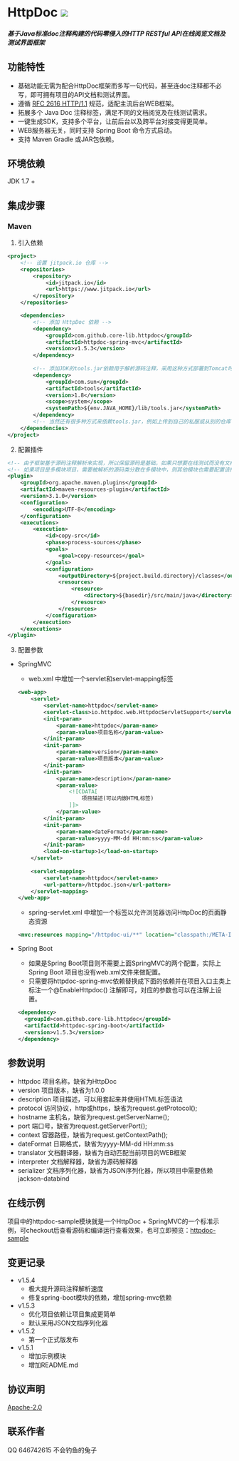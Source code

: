 # **HttpDoc** [![](https://www.jitpack.io/v/core-lib/httpdoc.svg)](https://www.jitpack.io/#core-lib/httpdoc)
##### 基于Java标准doc注释构建的代码零侵入的HTTP RESTful API在线阅览文档及测试界面框架

## **功能特性**
* 基础功能无需为配合HttpDoc框架而多写一句代码，甚至连doc注释都不必写，即可拥有项目的API文档和测试界面。
* 遵循 [RFC 2616 HTTP/1.1](https://tools.ietf.org/html/rfc2616) 规范，适配主流后台WEB框架。
* 拓展多个 Java Doc 注释标签，满足不同的文档阅览及在线测试需求。
* 一键生成SDK，支持多个平台，让前后台以及跨平台对接变得更简单。
* WEB服务器无关，同时支持 Spring Boot 命令方式启动。
* 支持 Maven Gradle 或JAR包依赖。

## **环境依赖**
JDK 1.7 +

## **集成步骤**
### Maven
1. 引入依赖
```xml
<project>
    <!-- 设置 jitpack.io 仓库 -->
    <repositories>
        <repository>
            <id>jitpack.io</id>
            <url>https://www.jitpack.io</url>
        </repository>
    </repositories>

    <dependencies>
        <!-- 添加 HttpDoc 依赖 -->
        <dependency>
            <groupId>com.github.core-lib.httpdoc</groupId>
            <artifactId>httpdoc-spring-mvc</artifactId>
            <version>v1.5.3</version>
        </dependency>
        
        <!-- 添加JDK的tools.jar依赖用于解析源码注释，采用这种方式部署到Tomcat时需要往Tomcat的lib目录增加该tools.jar -->
        <dependency>
            <groupId>com.sun</groupId>
            <artifactId>tools</artifactId>
            <version>1.8</version>
            <scope>system</scope>
            <systemPath>${env.JAVA_HOME}/lib/tools.jar</systemPath>
        </dependency>
        <!-- 当然还有很多种方式来依赖tools.jar，例如上传到自己的私服或从别的仓库中依赖进来 -->
    </dependencies>
</project>
```

2. 配置插件
```xml
<!-- 由于框架基于源码注释解析来实现，所以保留源码是基础，如果只想要在线测试而没有文档阅览的需求，可不必添加该插件。-->
<!-- 如果项目是多模块项目，需要被解析的源码类分散在多模块中，则其他模块也需要配置该插件，或在父项目的pom.xml中配置该插件。-->
<plugin>
    <groupId>org.apache.maven.plugins</groupId>
    <artifactId>maven-resources-plugin</artifactId>
    <version>3.1.0</version>
    <configuration>
        <encoding>UTF-8</encoding>
    </configuration>
    <executions>
        <execution>
            <id>copy-src</id>
            <phase>process-sources</phase>
            <goals>
                <goal>copy-resources</goal>
            </goals>
            <configuration>
                <outputDirectory>${project.build.directory}/classes</outputDirectory>
                <resources>
                    <resource>
                        <directory>${basedir}/src/main/java</directory>
                    </resource>
                </resources>
            </configuration>
        </execution>
    </executions>
</plugin>
```

3. 配置参数
* SpringMVC
    * web.xml 中增加一个servlet和servlet-mapping标签
    ```xml
    <web-app>
        <servlet>
            <servlet-name>httpdoc</servlet-name>
            <servlet-class>io.httpdoc.web.HttpdocServletSupport</servlet-class>
            <init-param>
                <param-name>httpdoc</param-name>
                <param-value>项目名称</param-value>
            </init-param>
            <init-param>
                <param-name>version</param-name>
                <param-value>项目版本</param-value>
            </init-param>
            <init-param>
                <param-name>description</param-name>
                <param-value>
                    <![CDATA[
                        项目描述(可以内嵌HTML标签)
                    ]]>
                </param-value>
            </init-param>
            <init-param>
                <param-name>dateFormat</param-name>
                <param-value>yyyy-MM-dd HH:mm:ss</param-value>
            </init-param>
            <load-on-startup>1</load-on-startup>
        </servlet>
        
        <servlet-mapping>
            <servlet-name>httpdoc</servlet-name>
            <url-pattern>/httpdoc.json</url-pattern>
        </servlet-mapping>
    </web-app>
    ```
    * spring-servlet.xml 中增加一个标签以允许浏览器访问HttpDoc的页面静态资源
    ```xml
    <mvc:resources mapping="/httpdoc-ui/**" location="classpath:/META-INF/resources/httpdoc-ui/"/>
    ```
        
* Spring Boot
    * 如果是Spring Boot项目则不需要上面SpringMVC的两个配置，实际上 Spring Boot 项目也没有web.xml文件来做配置。
    * 只需要将httpdoc-spring-mvc依赖替换成下面的依赖并在项目入口主类上标注一个@EnableHttpdoc() 注解即可，对应的参数也可以在注解上设置。
    ```xml
    <dependency>
      <groupId>com.github.core-lib.httpdoc</groupId>
      <artifactId>httpdoc-spring-boot</artifactId>
      <version>v1.5.3</version>
    </dependency>
    ```
    
## 参数说明
* httpdoc       项目名称，缺省为HttpDoc
* version       项目版本，缺省为1.0.0
* description   项目描述，可以用<![CDATA[]]>套起来并使用HTML标签语法
* protocol      访问协议，http或https，缺省为request.getProtocol();
* hostname      主机名，缺省为request.getServerName();
* port          端口号，缺省为request.getServerPort();
* context       容器路径，缺省为request.getContextPath();
* dateFormat    日期格式，缺省为yyyy-MM-dd HH:mm:ss
* translator    文档翻译器，缺省为自动匹配当前项目的WEB框架
* interpreter   文档解释器，缺省为源码解释器
* serializer    文档序列化器，缺省为JSON序列化器，所以项目中需要依赖jackson-databind

## 在线示例
项目中的httpdoc-sample模块就是一个HttpDoc + SpringMVC的一个标准示例，可checkout后查看源码和编译运行查看效果，也可立即预览：[httpdoc-sample](http://47.106.196.10:8090/httpdoc-sample/httpdoc-ui/index.html)

## 变更记录
* v1.5.4
    * 极大提升源码注释解析速度
    * 修复spring-boot模块的依赖，增加spring-mvc依赖
* v1.5.3
    * 优化项目依赖让项目集成更简单
    * 默认采用JSON文档序列化器
* v1.5.2
    * 第一个正式版发布
* v1.5.1
    * 增加示例模块
    * 增加README.md

## 协议声明
[Apache-2.0](http://www.apache.org/licenses/LICENSE-2.0)

## 联系作者
QQ 646742615 不会钓鱼的兔子